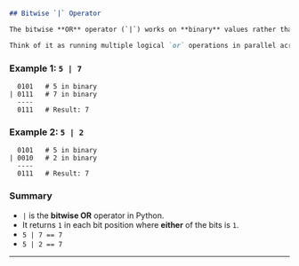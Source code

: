 ````markdown

## Bitwise `|` Operator

The bitwise **OR** operator (`|`) works on **binary** values rather than boolean ones. It compares each bit of two numbers and returns a new binary number where each bit is `1` if **either** of the input bits is `1`.

Think of it as running multiple logical `or` operations in parallel across each bit.
````
### Example 1: `5 | 7`

```text
  0101   # 5 in binary
| 0111   # 7 in binary
  ----
  0111   # Result: 7
```

### Example 2: `5 | 2`

```text
  0101   # 5 in binary
| 0010   # 2 in binary
  ----
  0111   # Result: 7
```

### Summary

* `|` is the **bitwise OR** operator in Python.
* It returns `1` in each bit position where **either** of the bits is `1`.
* `5 | 7 == 7`
* `5 | 2 == 7`

---
